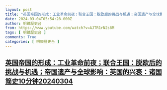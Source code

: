 ```yaml
---
layout: post
title: "英国帝国的形成：工业革命前夜；联合王国：脱欧后的挑战与机遇；帝国遗产与全球影响：英国的兴衰：诸国简史10分钟20240304"
date: 2024-03-04T05:54:28.000Z
author: 明鏡歷史台
from: https://www.youtube.com/watch?v=AJTR1rN2s8M
tags: [ 明鏡歷史台 ]
comments: True
categories: [ 明鏡歷史台 ]
---
```

<!--1709531668000-->
[英国帝国的形成：工业革命前夜；联合王国：脱欧后的挑战与机遇；帝国遗产与全球影响：英国的兴衰：诸国简史10分钟20240304](https://www.youtube.com/watch?v=AJTR1rN2s8M)
------

<div>

</div>
